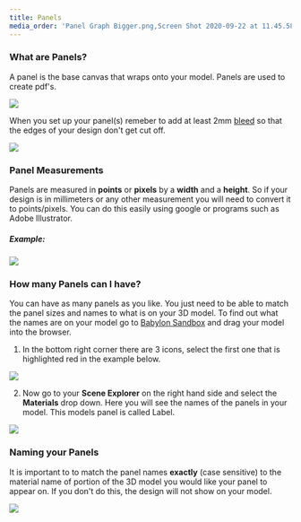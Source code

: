 ```yaml
---
title: Panels
media_order: 'Panel Graph Bigger.png,Screen Shot 2020-09-22 at 11.45.58 am.png,Screen Shot 2020-09-22 at 11.46.13 am.png,Screen Shot 2020-09-22 at 12.14.07 pm.png,Screen Shot 2020-09-22 at 12.14.17 pm.png,Screen Shot 2020-09-23 at 10.01.42 am.png'
---
```


### What are Panels? 

A panel is the base canvas that wraps onto your model. Panels are used to create pdf's.

![](https://help.spiff.com.au/user/pages/04.Spiff-Concepts/03.workflows/01.workflow-details/02.panels/Screen%20Shot%202020-09-22%20at%2011.45.58%20am.png)

When you set up your panel(s) remeber to add at least 2mm [bleed](https://en.wikipedia.org/wiki/Bleed_(printing)) so that the edges of your design don't get cut off.

![](https://help.spiff.com.au/user/pages/04.Spiff-Concepts/03.workflows/01.workflow-details/02.panels/Screen%20Shot%202020-09-22%20at%2011.46.13%20am.png)  
  
  ### Panel Measurements 

Panels are measured in **points** or **pixels** by a **width** and a **height**. So if your design is in millimeters or any other measurement you will need to convert it to points/pixels. You can do this easily using google or programs such as Adobe Illustrator.
  
##### Example:
![](https://help.spiff.com.au/user/pages/04.Spiff-Concepts/03.workflows/01.workflow-details/02.panels/Panel%20Graph%20Bigger.png)


### How many Panels can I have?

You can have as many panels as you like. You just need to be able to match the panel sizes and names to what is on your 3D model. To find out what the names are on your model go to [Babylon Sandbox](https://sandbox.babylonjs.com/) and drag your model into the browser. 

1. In the bottom right corner there are 3 icons, select the first one that is highlighted red in the example below.

![](https://help.spiff.com.au/user/pages/04.Spiff-Concepts/03.workflows/01.workflow-details/02.panels/Screen%20Shot%202020-09-22%20at%2012.14.07%20pm.png)

2. Now go to your **Scene Explorer** on the right hand side and select the **Materials** drop down.
Here you will see the names of the panels in your model. This models panel is called Label.

 ![](https://help.spiff.com.au/user/pages/04.Spiff-Concepts/03.workflows/01.workflow-details/02.panels/Screen%20Shot%202020-09-22%20at%2012.14.17%20pm.png)


### Naming your Panels

It is important to to match the panel names **exactly** (case sensitive) to the material name of portion of the 3D model you would like your panel to appear on. If you don't do this, the design will not show on your model.

![](https://help.spiff.com.au/user/pages/04.Spiff-Concepts/03.workflows/01.workflow-details/02.panels/Screen%20Shot%202020-09-23%20at%2010.05.35%20am.png)
